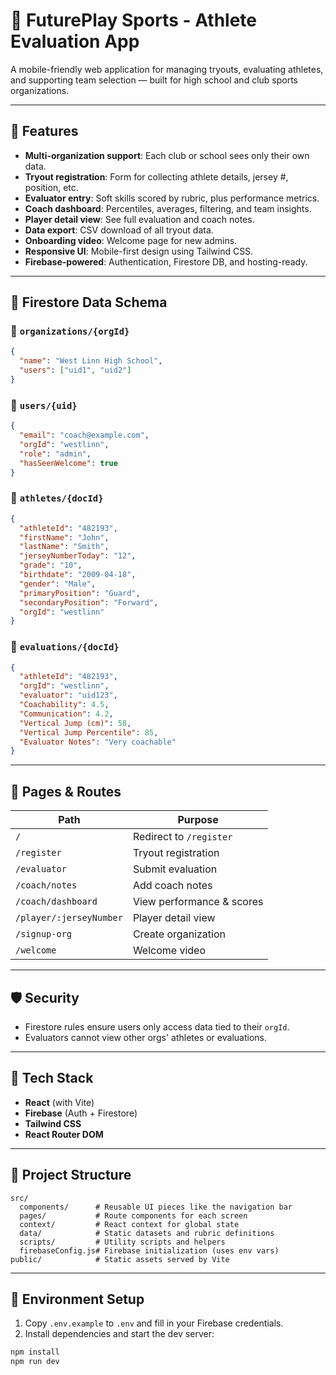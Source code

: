 
# 🏀 FuturePlay Sports - Athlete Evaluation App

A mobile-friendly web application for managing tryouts, evaluating athletes, and supporting team selection — built for high school and club sports organizations.

---

## 🚀 Features

- **Multi-organization support**: Each club or school sees only their own data.
- **Tryout registration**: Form for collecting athlete details, jersey #, position, etc.
- **Evaluator entry**: Soft skills scored by rubric, plus performance metrics.
- **Coach dashboard**: Percentiles, averages, filtering, and team insights.
- **Player detail view**: See full evaluation and coach notes.
- **Data export**: CSV download of all tryout data.
- **Onboarding video**: Welcome page for new admins.
- **Responsive UI**: Mobile-first design using Tailwind CSS.
- **Firebase-powered**: Authentication, Firestore DB, and hosting-ready.

---

## 🧱 Firestore Data Schema

### 🔹 `organizations/{orgId}`

```json
{
  "name": "West Linn High School",
  "users": ["uid1", "uid2"]
}
```

### 🔹 `users/{uid}`

```json
{
  "email": "coach@example.com",
  "orgId": "westlinn",
  "role": "admin",
  "hasSeenWelcome": true
}
```

### 🔹 `athletes/{docId}`

```json
{
  "athleteId": "482193",
  "firstName": "John",
  "lastName": "Smith",
  "jerseyNumberToday": "12",
  "grade": "10",
  "birthdate": "2009-04-18",
  "gender": "Male",
  "primaryPosition": "Guard",
  "secondaryPosition": "Forward",
  "orgId": "westlinn"
}
```

### 🔹 `evaluations/{docId}`

```json
{
  "athleteId": "482193",
  "orgId": "westlinn",
  "evaluator": "uid123",
  "Coachability": 4.5,
  "Communication": 4.2,
  "Vertical Jump (cm)": 58,
  "Vertical Jump Percentile": 85,
  "Evaluator Notes": "Very coachable"
}
```

---

## 🔁 Pages & Routes

| Path                     | Purpose                    |
|--------------------------|----------------------------|
| `/`                      | Redirect to `/register`    |
| `/register`              | Tryout registration        |
| `/evaluator`             | Submit evaluation          |
| `/coach/notes`           | Add coach notes            |
| `/coach/dashboard`       | View performance & scores  |
| `/player/:jerseyNumber`  | Player detail view         |
| `/signup-org`            | Create organization        |
| `/welcome`               | Welcome video              |

---

## 🛡 Security

- Firestore rules ensure users only access data tied to their `orgId`.
- Evaluators cannot view other orgs' athletes or evaluations.

---

## 🧠 Tech Stack

- **React** (with Vite)
- **Firebase** (Auth + Firestore)
- **Tailwind CSS**
- **React Router DOM**

---

## 📁 Project Structure

```text
src/
  components/      # Reusable UI pieces like the navigation bar
  pages/           # Route components for each screen
  context/         # React context for global state
  data/            # Static datasets and rubric definitions
  scripts/         # Utility scripts and helpers
  firebaseConfig.js# Firebase initialization (uses env vars)
public/            # Static assets served by Vite
```

---

## 🔧 Environment Setup

1. Copy `.env.example` to `.env` and fill in your Firebase credentials.
2. Install dependencies and start the dev server:

```bash
npm install
npm run dev
```
